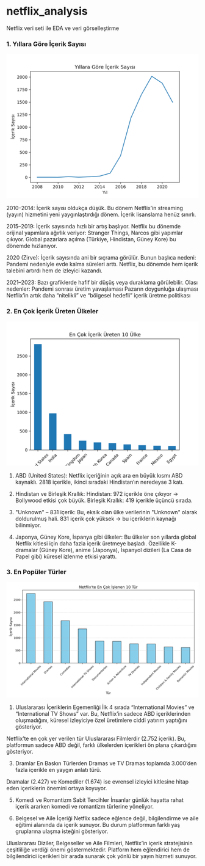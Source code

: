 # netflix_analysis
Netflix veri seti ile EDA ve veri görselleştirme
### 1. Yıllara Göre İçerik Sayısı
![Yıllık Grafik](icerik_yillara_gore.png)

2010–2014:
İçerik sayısı oldukça düşük.
Bu dönem Netflix’in streaming (yayın) hizmetini yeni yaygınlaştırdığı dönem.
İçerik lisanslama henüz sınırlı.

2015–2019:
İçerik sayısında hızlı bir artış başlıyor.
Netflix bu dönemde orijinal yapımlara ağırlık veriyor: Stranger Things, Narcos gibi yapımlar çıkıyor.
Global pazarlara açılma (Türkiye, Hindistan, Güney Kore) bu dönemde hızlanıyor.

2020 (Zirve):
İçerik sayısında ani bir sıçrama görülür.
Bunun başlıca nedeni:
Pandemi nedeniyle evde kalma süreleri arttı.
Netflix, bu dönemde hem içerik talebini artırdı hem de izleyici kazandı.

2021–2023:
Bazı grafiklerde hafif bir düşüş veya duraklama görülebilir.
Olası nedenler:
Pandemi sonrası üretim yavaşlaması
Pazarın doygunluğa ulaşması
Netflix’in artık daha “nitelikli” ve “bölgesel hedefli” içerik üretme politikası


### 2. En Çok İçerik Üreten Ülkeler
![Ülke Grafik](en_cok_icerik_ulke.png)

1. ABD (United States):
Netflix içeriğinin açık ara en büyük kısmı ABD kaynaklı.
2818 içerikle, ikinci sıradaki Hindistan’ın neredeyse 3 katı.

2. Hindistan ve Birleşik Krallık:
Hindistan: 972 içerikle öne çıkıyor → Bollywood etkisi çok büyük.
Birleşik Krallık: 419 içerikle üçüncü sırada.

3. "Unknown" – 831 içerik:
Bu, eksik olan ülke verilerinin "Unknown" olarak doldurulmuş hali.
831 içerik çok yüksek → bu içeriklerin kaynağı bilinmiyor.

4. Japonya, Güney Kore, İspanya gibi ülkeler:
Bu ülkeler son yıllarda global Netflix kitlesi için daha fazla içerik üretmeye başladı.
Özellikle K-dramalar (Güney Kore), anime (Japonya), İspanyol dizileri (La Casa de Papel gibi) küresel izlenme etkisi yarattı.


### 3. En Popüler Türler
![Tür Grafik](en_cok_islenen_tur.png)

1. Uluslararası İçeriklerin Egemenliği
İlk 4 sırada “International Movies” ve “International TV Shows” var.
Bu, Netflix’in sadece ABD içeriklerinden oluşmadığını, küresel izleyiciye özel üretimlere ciddi yatırım yaptığını gösteriyor.

Netflix’te en çok yer verilen tür Uluslararası Filmlerdir (2.752 içerik). Bu, platformun sadece ABD değil, farklı ülkelerden içerikleri ön plana çıkardığını gösteriyor.

3. Dramlar En Baskın Türlerden
Dramas ve TV Dramas toplamda 3.000’den fazla içerikle en yaygın anlatı türü.

Dramalar (2.427) ve Komediler (1.674) ise evrensel izleyici kitlesine hitap eden içeriklerin önemini ortaya koyuyor.

5. Komedi ve Romantizm Sabit Tercihler
İnsanlar günlük hayatta rahat içerik ararken komedi ve romantizm türlerine yöneliyor.

6. Belgesel ve Aile İçeriği
Netflix sadece eğlence değil, bilgilendirme ve aile eğitimi alanında da içerik sunuyor.
Bu durum platformun farklı yaş gruplarına ulaşma isteğini gösteriyor.

Uluslararası Diziler, Belgeseller ve Aile Filmleri, Netflix’in içerik stratejisinin çeşitliliğe verdiği önemi göstermektedir.
Platform hem eğlendirici hem de bilgilendirici içerikleri bir arada sunarak çok yönlü bir yayın hizmeti sunuyor.

